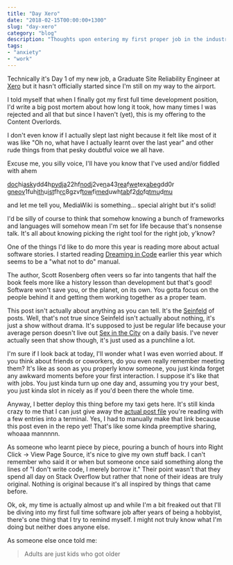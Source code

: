 ```yaml
---
title: "Day Xero"
date: "2018-02-15T00:00:00+1300"
slug: "day-xero"
category: "blog"
description: "Thoughts upon entering my first proper job in the industry"
tags:
- "anxiety"
- "work"
---
```


Technically it's Day 1 of my new job, a Graduate Site Reliability Engineer at [Xero](https://www.xero.com/nz/) but it hasn't officially started since I'm still on my way to the airport.

I told myself that when I finally got my first full time development position, I'd write a big post mortem about how long it took, how many times I was rejected and all that but since I haven't (yet), this is my offering to the Content Overlords.

I don't even know if I actually slept last night because it felt like most of it was like "Oh no, what have I actually learnt over the last year" and other rude things from that pesky doubtful voice we all have.

Excuse me, you silly voice, I'll have you know that I've used and/or fiddled with ahem

[doc](https://docker.com/)hi[ask](https://flask.palletsprojects.com/en/2.0.x/)ydd4h[py](https://www.python.org/)[dja](https://www.djangoproject.com/)22hf[nod](https://nodejs.org/en/)j2ve[n](https://www.npmjs.com/)a43[rea](https://reactjs.org/)f[we](https://webpack.js.org/)tex[abe](https://babeljs.io/)gdd0r g[neov](https://github.com/neovim/neovim)1fuh[ith](https://github.com/)u[ist](https://github.com/lepture/mistune)fh[rc](https://www.archlinux.org/)8gzvf[tow](https://www.gnu.org/software/stow/)fi[med](https://www.mediawiki.org/wiki/MediaWiki)uwh[tab](https://www.mediawiki.org/wiki/Extension:Tabber)f2[do](https://github.com/marcus-crane/dotfiles)fq[tmu](https://github.com/tmux/tmux)d[mu](https://www.neomutt.org/)

and let me tell you, MediaWiki is something… special alright but it's solid!

I'd be silly of course to think that somehow knowing a bunch of frameworks and languages will somehow mean I'm set for life because that's nonsense talk. It's all about knowing picking the right tool for the right job, y'know?

One of the things I'd like to do more this year is reading more about actual software stories. I started reading [Dreaming in Code](https://en.wikipedia.org/wiki/Dreaming_in_Code) earlier this year which seems to be a "what not to do" manual.

The author, Scott Rosenberg often veers so far into tangents that half the book feels more like a history lesson than development but that's good! Software won't save you, or the planet, on its own. You gotta focus on the people behind it and getting them working together as a proper team.

This post isn't actually about anything as you can tell. It's the [Seinfeld](https://en.wikipedia.org/wiki/Seinfeld) of posts. Well, that's not true since Seinfeld isn't actually about nothing, it's just a show without drama. It's supposed to just be regular life because your average person doesn't live out [Sex in the City](https://en.wikipedia.org/wiki/Sex_and_the_City) on a daily basis. I've never actually seen that show though, it's just used as a punchline a lot.

I'm sure if I look back at today, I'll wonder what I was even worried about. If you think about friends or coworkers, do you even really remember meeting them? It's like as soon as you properly know someone, you just kinda forget any awkward moments before your first interaction. I suppose it's like that with jobs. You just kinda turn up one day and, assuming you try your best, you just kinda slot in nicely as if you'd been there the whole time.

Anyway, I better deploy this thing before my taxi gets here. It's still kinda crazy to me that I can just give away the [actual post file](https://github.com/marcus-crane/site/blob/95ae742bbf33662f4dd4cf284e463d0f9320c8d1/site/posts/blog/2018/2018-02-12-day-xero.md) you're reading with a few entries into a terminal. Yes, I had to manually make that link because this post even in the repo yet! That's like some kinda preemptive sharing, whoaaa mannnnn.

As someone who learnt piece by piece, pouring a bunch of hours into Right Click -> View Page Source, it's nice to give my own stuff back. I can't remember who said it or when but someone once said something along the lines of "I don't write code, I merely borrow it." Their point wasn't that they spend all day on Stack Overflow but rather that none of their ideas are truly original. Nothing is original because it's all inspired by things that came before.

Ok, ok, my time is actually almost up and while I'm a bit freaked out that I'll be diving into my first full time software job after years of being a hobbyist, there's one thing that I try to remind myself. I might not truly know what I'm doing but neither does anyone else.

As someone else once told me:

> Adults are just kids who got older
